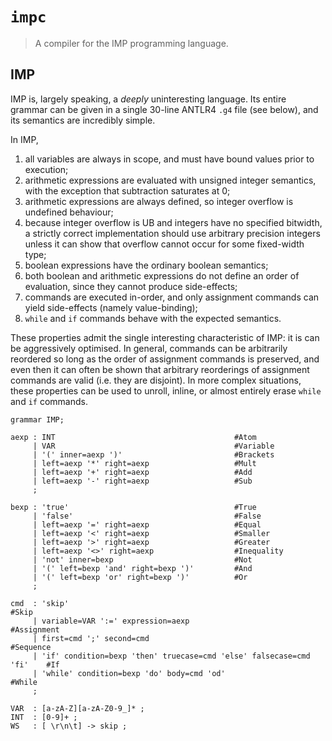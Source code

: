# `impc`
> A compiler for the IMP programming language.

## IMP
IMP is, largely speaking, a _deeply_ uninteresting language. Its entire grammar can be given in a single 30-line ANTLR4 `.g4` file (see below), and its semantics are incredibly simple.

In IMP,
1. all variables are always in scope, and must have bound values prior to execution;
2. arithmetic expressions are evaluated with unsigned integer semantics, with the exception that subtraction saturates at 0;
3. arithmetic expressions are always defined, so integer overflow is undefined behaviour;
4. because integer overflow is UB and integers have no specified bitwidth, a strictly correct implementation should use arbitrary precision integers unless it can show that overflow cannot occur for some fixed-width type;
5. boolean expressions have the ordinary boolean semantics;
6. both boolean and arithmetic expressions do not define an order of evaluation, since they cannot produce side-effects;
7. commands are executed in-order, and only assignment commands can yield side-effects (namely value-binding);
8. `while` and `if` commands behave with the expected semantics.

These properties admit the single interesting characteristic of IMP: it is can be aggressively optimised. In general, commands can be arbitrarily reordered so long as the order of assignment commands is preserved, and even then it can often be shown that arbitrary reorderings of assignment commands are valid (i.e. they are disjoint). In more complex situations, these properties can be used to unroll, inline, or almost entirely erase `while` and `if` commands.

```antlr
grammar IMP;

aexp : INT                                        #Atom
     | VAR                                        #Variable
     | '(' inner=aexp ')'                         #Brackets
     | left=aexp '*' right=aexp                   #Mult
     | left=aexp '+' right=aexp                   #Add
     | left=aexp '-' right=aexp                   #Sub
     ;

bexp : 'true'                                     #True
     | 'false'                                    #False
     | left=aexp '=' right=aexp                   #Equal
     | left=aexp '<' right=aexp                   #Smaller
     | left=aexp '>' right=aexp                   #Greater
     | left=aexp '<>' right=aexp                  #Inequality
     | 'not' inner=bexp                           #Not
     | '(' left=bexp 'and' right=bexp ')'         #And
     | '(' left=bexp 'or' right=bexp ')'          #Or
     ;

cmd  : 'skip'                                                               #Skip
     | variable=VAR ':=' expression=aexp                                    #Assignment
     | first=cmd ';' second=cmd                                             #Sequence
     | 'if' condition=bexp 'then' truecase=cmd 'else' falsecase=cmd 'fi'    #If
     | 'while' condition=bexp 'do' body=cmd 'od'                            #While
     ;
     
VAR  : [a-zA-Z][a-zA-Z0-9_]* ;
INT  : [0-9]+ ;
WS   : [ \r\n\t] -> skip ;
```
